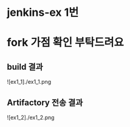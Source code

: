# jenkins-ex 1번
# fork 가점 확인 부탁드려요

## build 결과

![ex1_1]./ex1_1.png



## Artifactory 전송 결과

![ex1_2]./ex1_2.png
